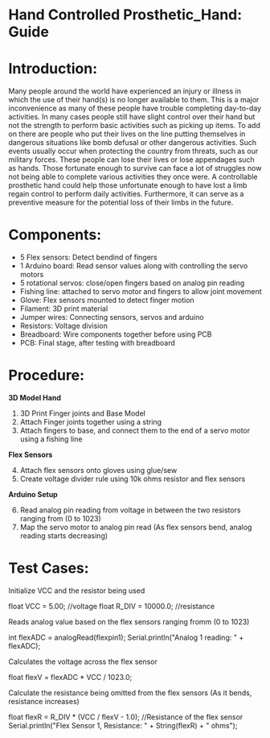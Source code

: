 # Hand Controlled Prosthetic_Hand: Guide

# Introduction:
Many people around the world have experienced an injury or illness in which the use of their hand(s) is no longer available to them. This is a major inconvenience as many of these people have trouble completing day-to-day activities. In many cases people still have slight control over their hand but not the strength to perform basic activities such as picking up items. To add on there are people who put their lives on the line putting themselves in dangerous situations like bomb defusal or other dangerous activities. Such events usually occur when protecting the country from threats, such as our military forces. These people can lose their lives or lose appendages such as hands. Those fortunate enough to survive can face a lot of struggles now not being able to complete various activities they once were. A controllable prosthetic hand could help those unfortunate enough to have lost a limb regain control to perform daily activities. Furthermore, it can serve as a preventive measure for the potential loss of their limbs in the future.

# Components: 
- 5 Flex sensors: Detect bendind of fingers
- 1 Arduino board: Read sensor values along with controlling the servo motors
- 5 rotational servos: close/open fingers based on analog pin reading
- Fishing line: attached to servo motor and fingers to allow joint movement
- Glove: Flex sensors mounted to detect finger motion
- Filament: 3D print material
- Jumper wires: Connecting sensors, servos and arduino
- Resistors: Voltage division
- Breadboard: Wire components together before using PCB
- PCB: Final stage, after testing with breadboard

# Procedure:
__3D Model Hand__
1. 3D Print Finger joints and Base Model  
2. Attach Finger joints together using a string  
3. Attach fingers to base, and connect them to the end of a servo motor using a fishing line  

__Flex Sensors__

4. Attach flex sensors onto gloves using glue/sew  
5. Create voltage divider rule using 10k ohms resistor and flex sensors  

__Arduino Setup__

6. Read analog pin reading from voltage in between the two resistors ranging from (0 to 1023)  
7. Map the servo motor to analog pin read (As flex sensors bend, analog reading starts decreasing)


# Test Cases:
Initialize VCC and the resistor being used 

float VCC = 5.00;		      //voltage
float R_DIV = 10000.0;    //resistance

Reads analog value based on the flex sensors ranging fromm (0 to 1023)

int flexADC = analogRead(flexpin1);
Serial.println("Analog 1 reading: " + flexADC);

Calculates the voltage across the flex sensor

float flexV = flexADC * VCC / 1023.0;

Calculate the resistance being omitted from the flex sensors (As it bends, resistance increases)

float flexR = R_DIV * (VCC / flexV - 1.0);    //Resistance of the flex sensor
Serial.println("Flex Sensor 1, Resistance: " + String(flexR) + " ohms");


